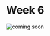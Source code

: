 # Week 6

<img src="https://static.vecteezy.com/system/resources/previews/000/621/733/non_2x/coming-soon-typography-vector-design.jpg" alt="coming soon">
